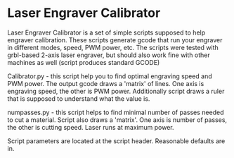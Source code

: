 # Laser Engraver Calibrator

Laser Engraver Calibrator is a set of simple scripts supposed to help engraver calibration. 
These scripts generate gcode that run your engraver in different modes, speed, PWM power, etc.
The scripts were tested with grbl-based 2-axis laser engraver, but should also work fine with other machines as well (script produces standard GCODE)


Calibrator.py - this script help you to find optimal engraving speed and PWM power. 
The output gcode draws a 'matrix' of lines. One axis is engraving speed, the other is PWM power. 
Additionally script draws a ruler that is supposed to understand what the value is.

numpasses.py - this script helps to find minimal number of passes needed to cut a material. 
Script also draws a 'matrix'. One axis is number of passes, the other is cutting speed. Laser runs at maximum power.

Script parameters are located at the script header. Reasonable defaults are in.